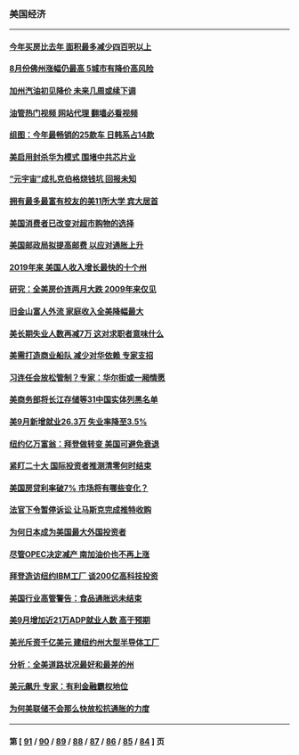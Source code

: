 ### 美国经济
---
#### [今年买房比去年 面积最多减少四百呎以上](../../pages/ncid1078158/n13842215.md?10101645) 
#### [8月份佛州涨幅仍最高 5城市有降价高风险](../../pages/ncid1078158/n13842199.md?10101645) 
#### [加州汽油初见降价 未来几周或续下调](../../pages/ncid1078158/n13842066.md?10101645) 
#### [油管热门视频 网站代理 翻墙必看视频](http://209.222.30.114:81/youtube.html?10101645)
#### [组图：今年最畅销的25款车 日韩系占14款](../../pages/ncid1078158/n13840579.md?10101645) 
#### [美启用封杀华为模式 围堵中共芯片业](../../pages/ncid1078158/n13841949.md?10101645) 
#### [“元宇宙”成扎克伯格烧钱坑 回报未知](../../pages/ncid1078158/n13841576.md?10101645) 
#### [拥有最多最富有校友的美11所大学 宾大居首](../../pages/ncid1078158/n13841604.md?10101645) 
#### [美国消费者已改变对超市购物的选择](../../pages/ncid1078158/n13841585.md?10101645) 
#### [美国邮政局拟提高邮费 以应对通胀上升](../../pages/ncid1078158/n13841568.md?10101645) 
#### [2019年来 美国人收入增长最快的十个州](../../pages/ncid1078158/n13841563.md?10101645) 
#### [研究：全美房价连两月大跌 2009年来仅见](../../pages/ncid1078158/n13841148.md?10101645) 
#### [旧金山富人外流 家庭收入全美降幅最大](../../pages/ncid1078158/n13841232.md?10101645) 
#### [美长期失业人数再减7万 这对求职者意味什么](../../pages/ncid1078158/n13841090.md?10101645) 
#### [美需打造商业船队 减少对华依赖 专家支招](../../pages/ncid1078158/n13841099.md?10101645) 
#### [习连任会放松管制？专家：华尔街或一厢情愿](../../pages/ncid1078158/n13841005.md?10101645) 
#### [美商务部将长江存储等31中国实体列黑名单](../../pages/ncid1078158/n13841004.md?10101645) 
#### [美9月新增就业26.3万 失业率降至3.5%](../../pages/ncid1078158/n13840974.md?10101645) 
#### [纽约亿万富翁：拜登做转变 美国可避免衰退](../../pages/ncid1078158/n13840921.md?10101645) 
#### [紧盯二十大  国际投资者推测清零何时结束](../../pages/ncid1078158/n13840862.md?10101645) 
#### [美国房贷利率破7% 市场将有哪些变化？](../../pages/ncid1078158/n13840444.md?10101645) 
#### [法官下令暂停诉讼 让马斯克完成推特收购](../../pages/ncid1078158/n13840344.md?10101645) 
#### [为何日本成为美国最大外国投资者](../../pages/ncid1078158/n13840352.md?10101645) 
#### [尽管OPEC决定减产 南加油价也不再上涨](../../pages/ncid1078158/n13840346.md?10101645) 
#### [拜登造访纽约IBM工厂 谈200亿高科技投资](../../pages/ncid1078158/n13840295.md?10101645) 
#### [美国行业高管警告：食品通胀远未结束](../../pages/ncid1078158/n13840115.md?10101645) 
#### [美9月增加近21万ADP就业人数 高于预期](../../pages/ncid1078158/n13839554.md?10101645) 
#### [美光斥资千亿美元 建纽约州大型半导体工厂](../../pages/ncid1078158/n13839247.md?10101645) 
#### [分析：全美道路状况最好和最差的州](../../pages/ncid1078158/n13839156.md?10101645) 
#### [美元飙升 专家：有利金融霸权地位](../../pages/ncid1078158/n13839140.md?10101645) 
#### [为何美联储不会那么快放松抗通胀的力度](../../pages/ncid1078158/n13839046.md?10101645) 

---
#### 第 [ [91](./91.md?10101645) / [90](./90.md?10101645) / [89](./89.md?10101645) / [88](./88.md?10101645) / [87](./87.md?10101645) / [86](./86.md?10101645) / [85](./85.md?10101645) / [84](./84.md?10101645) ] 页
